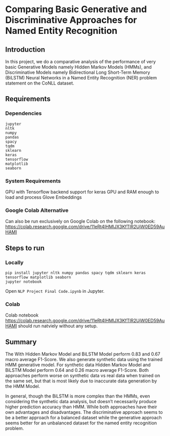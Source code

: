 # Comparing Basic Generative and Discriminative Approaches for Named Entity Recognition

## Introduction
In this project, we do a comparative analysis of the performance of very basic Generative Models namely Hidden Markov Models (HMMs), and Discriminative Models namely Bidirectional Long Short-Term Memory (BiLSTM) Neural Networks in a Named Entity Recognition (NER) problem statement on the CoNLL dataset.

## Requirements

### Dependencies
```
jupyter
nltk
numpy
pandas
spacy
tqdm
sklearn
keras
tensorflow
matplotlib
seaborn
```

### System Requirements
GPU with Tensorflow backend support for keras
GPU and RAM enough to load and process Glove Embeddings

### Google Colab Alternative
Can also be run exclusively on Google Colab on the following notebook: https://colab.research.google.com/drive/11eRt4IHMlJX3KfTlR2UjW0ED59AuHAMI

## Steps to run
### Locally
```
pip install jupyter nltk numpy pandas spacy tqdm sklearn keras tensorflow matplotlib seaborn
jupyter notebook
```
Open `NLP Project Final Code.ipynb` in Jupyter.

### Colab
Colab notebook https://colab.research.google.com/drive/11eRt4IHMlJX3KfTlR2UjW0ED59AuHAMI should run natviely without any setup.

## Summary
The With Hidden Markov Model and BiLSTM Model perform 0.83 and 0.67 macro average F1-Score. We also generate synthetic data using the trained HMM generative model. For synthetic data Hidden Markov Model and BiLSTM Model perform 0.64 and 0.26 macro average F1-Score. Both approaches perform worse on synthetic data vs real data when trained on the same set, but that is most likely due to inaccurate data generation by the HMM Model.
 
In general, though the BiLSTM is more complex than the HMMs, even considering the synthetic data analysis, but doesn’t necessarily produce higher prediction accuracy than HMM. While both approaches have their own advantages and disadvantages. The discriminative approach seems to be a better approach for a balanced dataset while the generative approach seems better for an unbalanced dataset for the named entity recognition problem.
